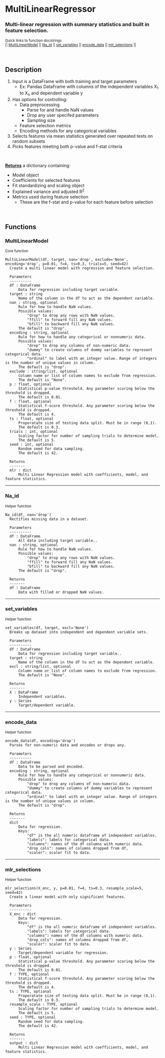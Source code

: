 # MultiLinearRegressor

### Multi-linear regression with summary statistics and built in feature selection.
<sup>Quick links to function docstrings <br>
|| <a href="#mlr">MultiLinearModel</a> || <a href="#nan">Na_id</a> || <a href="#set">set_variables</a> || <a href="#enc">encode_data</a> || <a href="#sel">mlr_selections</a> ||</sup>


<br>


## Description 

1. Input is a DataFrame with both training and target parameters<br>
    * Ex: Pandas DataFrame with columns of the independent variables X<sub>1</sub> to X<sub>n</sub> and dependent variable y <br>
2. Has options for controlling: <br>
    *  Data preprocessing <br>
        * Parse for and handle NaN values<br>
        * Drop any user specifed parameters<br>
        * Sampling size<br>
    *  Feature selection metrics <br>
    *  Encoding methods for any categorical variables <br>
3. Selects features via mean statistics generated over repeated tests on random subsets <br>
4. Picks features meeting both p-value and f-stat criteria <br>


<br>

<b><u>Returns</u></b> a dictionary containing: 
* Model object
* Coefficients for selected features
* Fit standardizing and scaling object
* Explained variance and adjusted R<sup>2</sup>
* Metrics used during feature selection
    * These are the f-stat and p-value for each feature before selection

<br>


## Functions


<a name="mlr"></a>

### MultiLinearModel
<sup>Core function</sup>

```
MultiLinearModel(df, target, nan='drop', exclude='None', encoding='drop', p=0.01, f=4, ts=0.3, trials=5, seed=42)
  Create a multi linear model with regression and feature selection.  

  Parameters
  ----------
  df : DataFrame
      Data for regression including target variable.
  target : string
      Name of the column in the df to act as the dependent variable.
  nan : string, optional
      Rule for how to handle NaN values. 
      Possible values: 
          "drop" to drop any rows with NaN values.
          "ffill" to forward fill any NaN values.
          "bfill" to backward fill any NaN values.
      The default is "drop".
  encoding : string, optional
      Rule for how to handle any categorical or nonnumeric data. 
      Possible values: 
          "drop" to drop any columns of non-numeric data. 
          "dummy" to create columns of dummy variables to represent categorical data.
          "ordinal" to label with an integer value. Range of integers is the number of unique values in column. 
      The default is "drop".
  exclude : string/list, optional
      Column name or list of column names to exclude from regression.
      The default is "None".
  p : float, optional
      Statistical p-value threshold. Any parameter scoring below the threshold is dropped.
      The default is 0.01.
  f : float, optional
      Statistical f-score threshold. Any parameter scoring below the threshold is dropped.
      The default is 4.
  ts : float, optional
      Proporatate size of testing data split. Must be in range (0,1). 
      The default is 0.3.
  trials : int, optional
      Scaling factor for number of sampling trials to determine model. 
      The default is 5.
  seed : int, optional
      Random seed for data sampling.
      The default is 42.

  Returns
  -------
  mlr : dict
      Multi Linear Regression model with coefficients, model, and feature statistics.
```

<a name="nan"></a>

***

### Na_id 
<sup>Helper function</sup>

```
Na_id(df, nan='drop')
  Rectifies missing data in a dataset. 

  Parameters
  ----------
  df : DataFrame
      All data including target variable..
  nan : string, optional
      Rule for how to handle NaN values. 
      Possible values: 
          "drop" to drop any rows with NaN values.
          "ffill" to forward fill any NaN values.
          "bfill" to backward fill any NaN values.
      The default is "drop".

  Returns
  -------
  df : DataFrame
      Data with filled or dropped NaN values.
```


<a name="set"></a>

***

### set_variables 
<sup>Helper function</sup>

```
set_variables(df, target, excl='None')
  Breaks up dataset into independent and dependent variable sets.

  Parameters
  ----------
  df : DataFrame
      Data for regression including target variable..
  target : string
      Name of the column in the df to act as the dependent variable.
  excl : string/list, optional
      Column name or list of column names to exclude from regression.
      The default is "None".

  Returns
  -------
  X : DataFrame
      Independent variables.
  y : Series
      Target/dependent variable.
```


<a name="enc"></a>

***

### encode_data 
<sup>Helper function</sup>
```
encode_data(df, encoding='drop')
  Parses for non-numeric data and encodes or drops any.

  Parameters
  ----------
  df : DataFrame
      Data to be parsed and encoded.
  encoding : string, optional
      Rule for how to handle any categorical or nonnumeric data. 
      Possible values: 
          "drop" to drop any columns of non-numeric data. 
          "dummy" to create columns of dummy variables to represent categorical data.
          "ordinal" to label with an integer value. Range of integers is the number of unique values in column. 
      The default is "drop". 

  Returns
  -------
  dict
      Data for regression.
      Keys:
          "df" is the all numeric dataframe of independent variables. 
          "labels": labels for categorical data. 
          "columns": names of the df columns with numeric data. 
          "drop_cols": names of columns dropped from df, 
          "scaler": scaler fit to data.
```

<a name="sel"></a>

***

### mlr_selections 
<sup>Helper function</sup>

```
mlr_selections(X_enc, y, p=0.01, f=4, ts=0.3, resample_scale=5, seed=42)
  Create a linear model with only significant features.

  Parameters
  ----------
  X_enc : dict
      Data for regression.
      Keys:
          "df" is the all numeric dataframe of independent variables. 
          "labels": labels for categorical data. 
          "columns": names of the df columns with numeric data. 
          "drop_cols": names of columns dropped from df, 
          "scaler": scaler fit to data.
  y : Series
      Target/dependent variable for regression.
  p : float, optional
      Statistical p-value threshold. Any parameter scoring below the threshold is dropped. 
      The default is 0.01.
  f : TYPE, optional
      Statistical f-score threshold. Any parameter scoring below the threshold is dropped. 
      The default is 4.
  ts : TYPE, optional
      Proporatate size of testing data split. Must be in range (0,1). 
      The default is 0.3.
  resample_scale : TYPE, optional
      Scaling factor for number of sampling trials to determine model. 
      The default is 5.
  seed : TYPE, optional
      Random seed for data sampling. 
      The default is 42.

  Returns
  -------
  output : dict
      Multi Linear Regression model with coefficients, model, and feature statistics.
```


